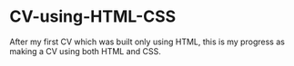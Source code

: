 # CV-using-HTML-CSS
After my first CV which was built only using HTML, this is my progress as making a CV using both HTML and CSS.
